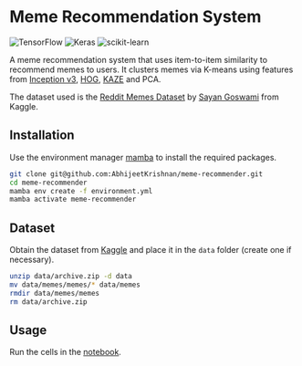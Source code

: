 # Meme Recommendation System

![TensorFlow](https://img.shields.io/badge/TensorFlow-%23FF6F00.svg?style=for-the-badge&logo=TensorFlow&logoColor=white)
![Keras](https://img.shields.io/badge/Keras-%23D00000.svg?style=for-the-badge&logo=Keras&logoColor=white)
![scikit-learn](https://img.shields.io/badge/scikit--learn-%23F7931E.svg?style=for-the-badge&logo=scikit-learn&logoColor=white)

A meme recommendation system that uses item-to-item similarity to recommend memes to users. It clusters memes via K-means using features from 
[Inception v3](https://www.cv-foundation.org/openaccess/content_cvpr_2016/html/Szegedy_Rethinking_the_Inception_CVPR_2016_paper.html), 
[HOG](https://ieeexplore.ieee.org/abstract/document/1467360/), [KAZE](https://link.springer.com/chapter/10.1007/978-3-642-33783-3_16) and
PCA.

The dataset used is the [Reddit Memes Dataset](https://www.kaggle.com/sayangoswami/reddit-memes-dataset) by [Sayan Goswami](https://www.kaggle.com/sayangoswami) from Kaggle.

## Installation

Use the environment manager [mamba](https://mamba.readthedocs.io/en/latest/installation/mamba-installation.html) to install the required packages.

```bash
git clone git@github.com:AbhijeetKrishnan/meme-recommender.git
cd meme-recommender
mamba env create -f environment.yml
mamba activate meme-recommender
```

## Dataset

Obtain the dataset from [Kaggle](https://www.kaggle.com/datasets/sayangoswami/reddit-memes-dataset) and place it in the `data` folder (create one if necessary).

```bash
unzip data/archive.zip -d data
mv data/memes/memes/* data/memes
rmdir data/memes/memes
rm data/archive.zip
```

## Usage

Run the cells in the [notebook](/model.ipynb).